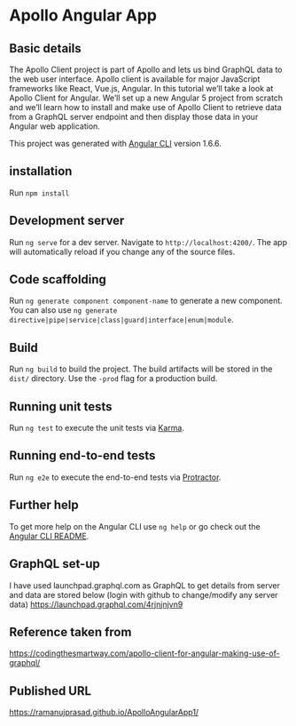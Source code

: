 # Apollo Angular App

## Basic details

The Apollo Client project is part of Apollo and lets us bind GraphQL data to the web user interface. Apollo client is available for major JavaScript frameworks like React, Vue.js, Angular. In this tutorial we’ll take a look at Apollo Client for Angular. We’ll set up a new Angular 5 project from scratch and we’ll learn how to install and make use of Apollo Client to retrieve data from a GraphQL server endpoint and then display those data in your Angular web application.

This project was generated with [Angular CLI](https://github.com/angular/angular-cli) version 1.6.6.

## installation

Run `npm install`

## Development server

Run `ng serve` for a dev server. Navigate to `http://localhost:4200/`. The app will automatically reload if you change any of the source files.

## Code scaffolding

Run `ng generate component component-name` to generate a new component. You can also use `ng generate directive|pipe|service|class|guard|interface|enum|module`.

## Build

Run `ng build` to build the project. The build artifacts will be stored in the `dist/` directory. Use the `-prod` flag for a production build.

## Running unit tests

Run `ng test` to execute the unit tests via [Karma](https://karma-runner.github.io).

## Running end-to-end tests

Run `ng e2e` to execute the end-to-end tests via [Protractor](http://www.protractortest.org/).

## Further help

To get more help on the Angular CLI use `ng help` or go check out the [Angular CLI README](https://github.com/angular/angular-cli/blob/master/README.md).

## GraphQL set-up

I have used launchpad.graphql.com as GraphQL to get details from server and data are stored below (login with github to change/modify any server data)
https://launchpad.graphql.com/4rjnjnjvn9

## Reference taken from 
https://codingthesmartway.com/apollo-client-for-angular-making-use-of-graphql/

## Published URL

https://ramanujprasad.github.io/ApolloAngularApp1/


